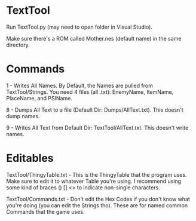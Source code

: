 # TextTool
Run TextTool.py (may need to open folder in Visual Studio).

Make sure there's a ROM called Mother.nes (default name) in the same directory.

# Commands
1 - Writes All Names. By Default, the Names are pulled from TextTool/Strings. You need 4 files (all .txt): EnemyName, ItemName, PlaceName, and PSIName.

8 - Dumps All Text to a file (Default Dir: Dumps/AllText.txt). This doesn't dump names.

9 - Writes All Text from Default Dir: TextTool/AllText.txt. This doesn't write names.

# Editables
TextTool/ThingyTable.txt - This is the ThingyTable that the program uses. Make sure to edit it to whatever Table you're using. I recommend using some kind of braces () [] <> to indicate non-single characters.

TextTool/Commands.txt - Don't edit the Hex Codes if you don't know what you're doing (you can edit the Strings tho). These are for named common Commands that the game uses.
